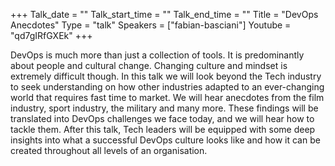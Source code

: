 +++
Talk_date = ""
Talk_start_time = ""
Talk_end_time = ""
Title = "DevOps Anecdotes"
Type = "talk"
Speakers = ["fabian-basciani"]
Youtube = "qd7gIRfGXEk"
+++

DevOps is much more than just a collection of tools. It is predominantly about people and cultural change. Changing culture and mindset is extremely difficult though. In this talk we will look beyond the Tech industry to seek understanding on how other industries adapted to an ever-changing world that requires fast time to market. We will hear anecdotes from the film industry, sport industry, the military and many more. These findings will be translated into DevOps challenges we face today, and we will hear how to tackle them. After this talk, Tech leaders will be equipped with some deep insights into what a successful DevOps culture looks like and how it can be created throughout all levels of an organisation.
